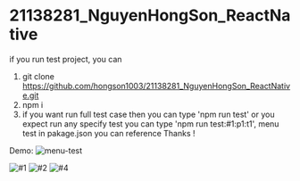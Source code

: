 # 21138281_NguyenHongSon_ReactNative

if you run test project, you can
1. git clone https://github.com/hongson1003/21138281_NguyenHongSon_ReactNative.git
2. npm i
3. if you want run full test case then you can type 'npm run test' or you expect run any specify test you can type 'npm run test:#1:p1:t1', menu test in pakage.json you can reference
Thanks !

Demo: 
![menu-test](https://github.com/user-attachments/assets/bf21d4eb-a7f6-48e4-8475-cf7d94544a22)

![#1](https://github.com/user-attachments/assets/76624b14-2aa0-4b8e-b6b5-74f89c9337d3)
![#2](https://github.com/user-attachments/assets/2a9fa35a-6fa5-4279-9990-d81a943d6e80)
![#4](https://github.com/user-attachments/assets/7b1196b3-df41-448c-9d23-10419180b8d4)
